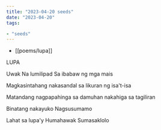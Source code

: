 ```yaml
---
title: "2023-04-20 seeds"
date: "2023-04-20"
tags:

- "seeds"
---
```


- [[poems/lupa]]

LUPA

Uwak
Na lumilipad
Sa ibabaw ng mga mais

Magkasintahang
nakasandal
sa likuran ng isa't-isa

Matandang
nagpapahinga sa damuhan
nakahiga sa tagiliran

Binatang nakayuko
Nagsusumamo

Lahat sa lupa'y
Humahawak
Sumasaklolo